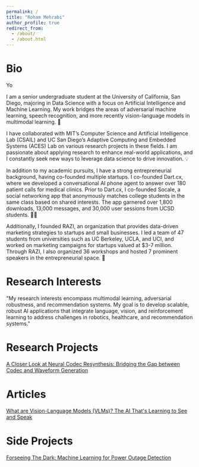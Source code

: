 ```yaml
---
permalink: /
title: "Roham Mehrabi"
author_profile: true
redirect_from: 
  - /about/
  - /about.html
---
```


Bio
======
Yo

I am a senior undergraduate student at the University of California, San Diego, majoring in Data Science with a focus on Artificial Intelligence and Machine Learning. My work bridges the areas of adversarial machine learning, speech recognition, and more recently vision-language models in multimodal learning. 🤖

I have collaborated with MIT’s Computer Science and Artificial Intelligence Lab (CSAIL) and UC San Diego’s Adaptive Computing and Embedded Systems (ACES) Lab on various research projects in these fields. I am passionate about applying research to enhance real-world applications, and I constantly seek new ways to leverage data science to drive innovation. 💡

In addition to my academic pursuits, I have a strong entrepreneurial background, having co-founded multiple startups. I co-founded Dart.cx, where we developed a conversational AI phone agent to answer over 180 patient calls for medical clinics. Prior to Dart.cx, I co-founded Socale, a social networking app that anonymously matches college students in the same class based on shared interests. The app garnered over 1,800 downloads, 13,000 messages, and 30,000 user sessions from UCSD students. 📱🚀

Additionally, I founded RAZI, an organization that provides data-driven marketing strategies to startups and small businesses. I led a team of 47 students from universities such as UC Berkeley, UCLA, and UCI, and worked on marketing campaigns for startups valued at $3-7 million. Through RAZI, I also organized 36 workshops and hosted 7 prominent speakers in the entrepreneurial space. 🎯

Research Interests
======
"My research interests encompass multimodal learning, adversarial robustness, and recommendation systems. My goal is to develop scalable, robust AI applications that integrate language, vision, and reinforcement learning to address challenges in robotics, healthcare, and recommendation systems."

Research Projects
======
[A Closer Look at Neural Codec Resynthesis: Bridging the Gap between Codec and Waveform Generation](https://openreview.net/pdf?id=uJfDaEpTKN)

Articles
======
[What are Vision-Language Models (VLMs)? The AI That's Learning to See and Speak](https://medium.com/@roham.meh/what-are-vision-language-models-vlms-the-ai-thats-learning-to-see-and-speak-f4169f148136)

Side Projects
======
[Forseeing The Dark: Machine Learning for Power Outage Detection](https://rxhxm.github.io/Machine-Learning-for-Early-Power-Outage-Detection/)